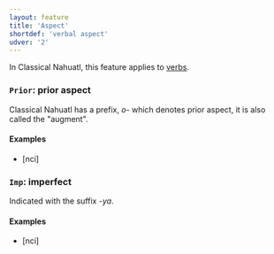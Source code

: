 ```yaml
---
layout: feature
title: 'Aspect'
shortdef: 'verbal aspect'
udver: '2'
---
```


In Classical Nahuatl, this feature applies to [verbs](nci-pos/VERB).


### <a name="Prior">`Prior`</a>: prior aspect

Classical Nahuatl has a prefix, *o-* which denotes prior aspect, it is also called the "augment".

#### Examples

* [nci] 

### <a name="Imp">`Imp`</a>: imperfect 

Indicated with the suffix *-ya*.

#### Examples

* [nci] 


<!-- Interlanguage links updated Po 11. listopadu 2024, 20:09:32 CET -->
